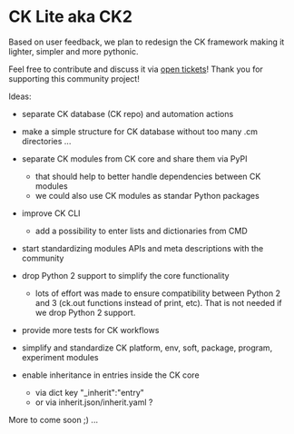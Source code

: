 # CK Lite aka CK2

Based on user feedback, we plan to redesign the CK framework making it lighter, simpler and more pythonic.

Feel free to contribute and discuss it via [open tickets](https://github.com/mlcommons/ck/issues)! Thank you for supporting this community project!

Ideas:
* separate CK database (CK repo) and automation actions
* make a simple structure for CK database without too many .cm directories ...
* separate CK modules from CK core and share them via PyPI
  * that should help to better handle dependencies between CK modules
  * we could also use CK modules as standar Python packages
* improve CK CLI
  * add a possibility to enter lists and dictionaries from CMD
* start standardizing modules APIs and meta descriptions with the community
* drop Python 2 support to simplify the core functionality 
  * lots of effort was made to ensure compatibility between Python 2 and 3
    (ck.out functions instead of print, etc). That is not needed 
    if we drop Python 2 support.
* provide more tests for CK workflows
* simplify and standardize CK platform, env, soft, package, program, experiment modules

* enable inheritance in entries inside the CK core 
  * via dict key "_inherit":"entry"
  * or via inherit.json/inherit.yaml ?

More to come soon ;) ...
